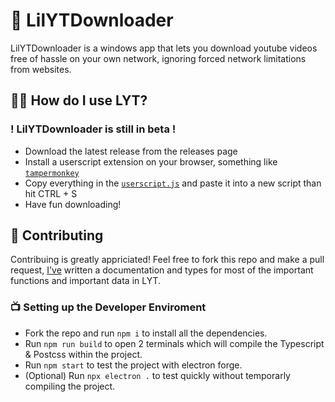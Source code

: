 # 🎥 LilYTDownloader

LilYTDownloader is a windows app that lets you download youtube videos free of hassle on your own network, ignoring forced network limitations from websites.


## 🏃‍♂️ How do I use LYT?

### ! LilYTDownloader is still in beta !

* Download the latest release from the releases page
* Install a userscript extension on your browser, something like [`tampermonkey`](https://chrome.google.com/webstore/detail/tampermonkey/dhdgffkkebhmkfjojejmpbldmpobfkfo)
* Copy everything in the [`userscript.js`](https://github.com/littlepriceonu/LilYTDownloader/blob/main/userscript/LYT.user.js) and paste it into a new script than hit CTRL + S
* Have fun downloading!

## 🎥 Contributing

Contribuing is greatly appriciated!
Feel free to fork this repo and make a pull request, [I've](https://littlepriceonu.com) written a documentation and types for most of the important functions and important data in LYT.

### 📺 Setting up the Developer Enviroment

* Fork the repo and run `npm i` to install all the dependencies.
* Run `npm run build` to open 2 terminals which will compile the Typescript & Postcss within the project.
* Run `npm start` to test the project with electron forge.
* (Optional) Run `npx electron .` to test quickly without temporarly compiling the project.
 